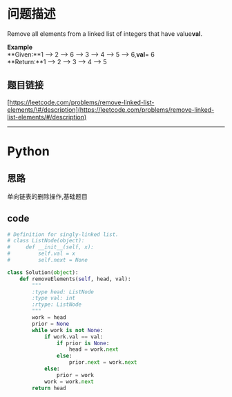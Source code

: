 # 问题描述

Remove all elements from a linked list of integers that have value**val**.

**Example**  
**Given:**1 --&gt; 2 --&gt; 6 --&gt; 3 --&gt; 4 --&gt; 5 --&gt; 6,**val**= 6  
**Return:**1 --&gt; 2 --&gt; 3 --&gt; 4 --&gt; 5

## 题目链接

[https://leetcode.com/problems/remove-linked-list-elements/\#/description](https://leetcode.com/problems/remove-linked-list-elements/#/description)

---

# Python

## 思路

单向链表的删除操作,基础题目

## code

```py
# Definition for singly-linked list.
# class ListNode(object):
#     def __init__(self, x):
#         self.val = x
#         self.next = None

class Solution(object):
    def removeElements(self, head, val):
        """
        :type head: ListNode
        :type val: int
        :rtype: ListNode
        """
        work = head
        prior = None
        while work is not None:
            if work.val == val:
                if prior is None:
                    head = work.next
                else:
                    prior.next = work.next
            else:
                prior = work
            work = work.next
        return head
```



